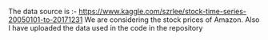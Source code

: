 The data source is :- https://www.kaggle.com/szrlee/stock-time-series-20050101-to-20171231
We are considering the stock prices of Amazon. Also I have uploaded the data used in the code in the repository
